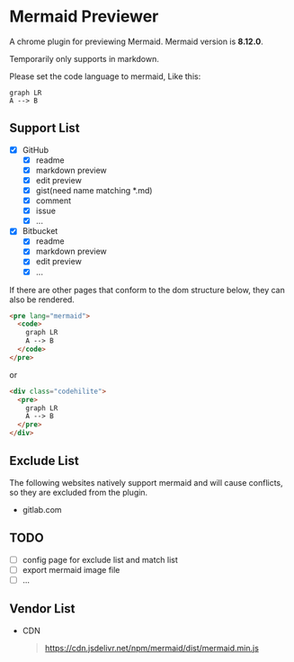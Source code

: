 # Mermaid Previewer

A chrome plugin for previewing Mermaid. Mermaid version is **8.12.0**.

Temporarily only supports in markdown.

Please set the code language to mermaid, Like this:
```mermaid
graph LR
A --> B
```

## Support List

- [x] GitHub
  - [x] readme
  - [x] markdown preview
  - [x] edit preview
  - [x] gist(need name matching *.md)
  - [x] comment
  - [x] issue
  - [x] ...
- [x] Bitbucket
  - [x] readme
  - [x] markdown preview
  - [x] edit preview
  - [x] ...

If there are other pages that conform to the dom structure below, they can also be rendered.
```html
<pre lang="mermaid">
  <code>
    graph LR
    A --> B
  </code>
</pre>
```
or
```html
<div class="codehilite">
  <pre>
    graph LR
    A --> B
  </pre>
</div>
```


## Exclude List

The following websites natively support mermaid and will cause conflicts, so they are excluded from the plugin.

- gitlab.com

## TODO

- [ ] config page for exclude list and match list
- [ ] export mermaid image file
- [ ] ...

## Vendor List
- CDN
  > https://cdn.jsdelivr.net/npm/mermaid/dist/mermaid.min.js
